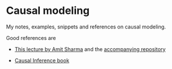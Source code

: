 # Causal modeling

My notes, examples, snippets and references on causal modeling.

Good references are

- [This lecture by Amit Sharma](https://kellogg-northwestern.hosted.panopto.com/Panopto/Pages/Viewer.aspx?id=7ebafe1f-8af3-46a2-8308-a909014772c0)
  and the [accompanying repository](https://github.com/amit-sharma/causal-inference-tutorial/)

- [Causal Inference book](https://causalinference.gitlab.io/kdd-tutorial/)
